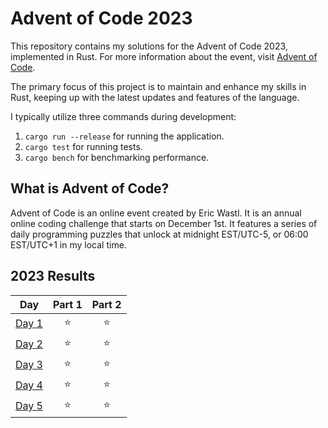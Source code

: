# Advent of Code 2023
This repository contains my solutions for the Advent of Code 2023, implemented in Rust. For more information about the event, visit [Advent of Code](https://adventofcode.com/).

The primary focus of this project is to maintain and enhance my skills in Rust, keeping up with the latest updates and features of the language.

I typically utilize three commands during development:
1. `cargo run --release` for running the application. 
2. `cargo test` for running tests. 
3. `cargo bench` for benchmarking performance.

## What is Advent of Code?
Advent of Code is an online event created by Eric Wastl. It is an annual online coding challenge that starts on December 1st. It features a series of daily programming puzzles that unlock at midnight EST/UTC-5, or 06:00 EST/UTC+1 in my local time. 

<!--- advent_readme_stars table --->
## 2023 Results

| Day | Part 1 | Part 2 |
| :---: | :---: | :---: |
| [Day 1](https://adventofcode.com/2023/day/1) | ⭐ | ⭐ |
| [Day 2](https://adventofcode.com/2023/day/2) | ⭐ | ⭐ |
| [Day 3](https://adventofcode.com/2023/day/3) | ⭐ | ⭐ |
| [Day 4](https://adventofcode.com/2023/day/4) | ⭐ | ⭐ |
| [Day 5](https://adventofcode.com/2023/day/5) | ⭐ | ⭐ |
<!--- advent_readme_stars table --->
